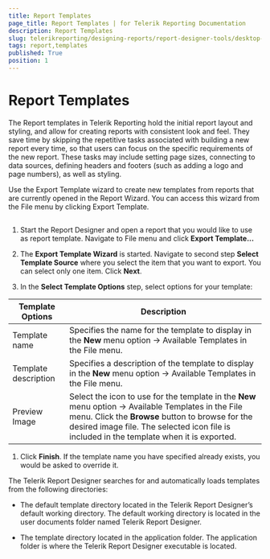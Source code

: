 ```yaml
---
title: Report Templates
page_title: Report Templates | for Telerik Reporting Documentation
description: Report Templates
slug: telerikreporting/designing-reports/report-designer-tools/desktop-designers/standalone-report-designer/report-templates
tags: report,templates
published: True
position: 1
---
```


# Report Templates



The Report templates in Telerik Reporting hold the initial report layout and styling, and allow for creating reports
        with consistent look and feel. They save time by skipping the repetitive tasks associated with building a new report every
        time, so that users can focus on the specific requirements of the new report. These tasks may include setting page sizes,
        connecting to data sources, defining headers and footers (such as adding a logo and page numbers), as well as styling.
      

Use the Export Template wizard to create new templates from reports that are currently opened in the Report Wizard.
        You can access this wizard from the File menu by clicking Export Template.
      

## 

1. Start the Report Designer and open a report that you would like to use as report template. Navigate to File menu and click __Export Template...__

1. The __Export Template Wizard__ is started. Navigate to second step __Select Template Source__ where you select the item that you want to export. You can select only one item. Click __Next__.
            

1. In the __Select Template Options__ step, select options for your template:
            


| Template Options | Description |
| ------ | ------ |
|Template name|Specifies the name for the template to display in the __New__ menu option -> Available Templates in the File menu.|
|Template description|Specifies a description of the template to display in the __New__ menu option -> Available Templates in the File menu.|
|Preview Image|Select the icon to use for the template in the __New__ menu option -> Available Templates in the File menu. Click the __Browse__ button to browse for the desired image file. The selected icon file is included in the template when it is exported.|

1. Click __Finish__. If the template name you have specified already exists, you would be asked to override it.
            

The Telerik Report Designer searches for and automatically loads templates from the following directories:
        

* The default template directory located in the Telerik Report Designer’s default working directory.
              The default working directory is located in the user documents folder named Telerik Report Designer.
            

* The template directory located in the application folder. The application folder is where the Telerik Report Designer executable is located.
